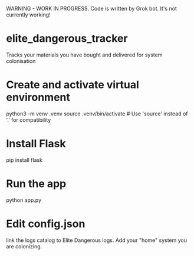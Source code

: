 WARNING - WORK IN PROGRESS. Code is written by Grok bot. 
It's not currently working! 

# elite_dangerous_tracker
Tracks your materials you have bought and delivered for system colonisation

# Create and activate virtual environment
python3 -m venv .venv
source .venv/bin/activate  # Use 'source' instead of '.' for compatibility

# Install Flask
pip install flask

# Run the app
python app.py

# Edit config.json 

link the logs catalog to Elite Dangerous logs. 
Add your "home" system you are colonizing. 
